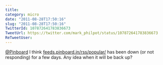 ```yaml
---
title: 
category: micro
date: "2011-08-28T17:50:16"
slug: "2011-08-28T17:50:16"
TwitterId: 107872641783836673
TweetUrl: https://twitter.com/mark_philpot/status/107872641783836673
ReTweetUser: 
---
```


[@Pinboard](https://twitter.com/Pinboard) I think [feeds.pinboard.in/rss/popular/](http://feeds.pinboard.in/rss/popular/) has been down (or not responding) for a few days. Any idea when it will be back up?